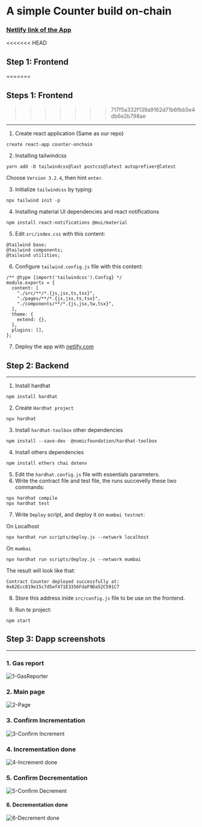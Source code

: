 # A simple Counter build on-chain

### [Netlify link of the App](https://counter-onchain.netlify.app/)

<<<<<<< HEAD
## Step 1: Frontend
=======
## Steps 1: Frontend
>>>>>>> 717f5a332f139a9162d71b6fbb5e4db6e2b798ae

---

1. Create react application (Same as our repo)

```
create react-app counter-onchain
```

2. Installing tailwindcss

```
yarn add -D tailwindcss@last postcss@latest autoprefixer@latest
```

Choose `Version 3.2.4`, then hint `enter`.

3. Initialize `tailwindcss` by typing:

```
npx tailwind init -p
```

4. Installing material UI dependencies and react notifications

```
npm install react-notifications @mui/material
```

5. Edit `src/index.css` with this content:

```
@tailwind base;
@tailwind components;
@tailwind utilities;
```

6. Configure `tailwind.config.js` file with this content:

```
/** @type {import('tailwindcss').Config} */
module.exports = {
  content: [
    "./src/**/*.{js,jsx,ts,tsx}",
    "./pages/**/*.{js,jsx,ts,tsx}",
    "./components/**/*.{js,jsx,tw,tsx}",
  ],
  theme: {
    extend: {},
  },
  plugins: [],
};
```

7. Deploy the app with [netlify.com](https://netlify.com/)

## Step 2: Backend

---

1. Install hardhat

```
npm install hardhat
```

2. Create `Hardhat project`

```
npx hardhat
```

3. Install `hardhat-toolbox` other dependencies

```
npm install --save-dev  @nomicfoundation/hardhat-toolbox
```

4. Install others dependencies

```
npm install ethers chai dotenv
```

5. Edit the `hardhat.config.js` file with essentials parameters.
6. Write the contract file and test file, the runs succevelly these two commands:

```
npx hardhat compile
npx hardhat test
```

7. Write `Deploy` script, and deploy it on `mumbai testnet`:

On Localhost

```
npx hardhat run scripts/deploy.js --network localhost
```

On `mumbai`

```
npx hardhat run scripts/deploy.js --network mumbai
```

The result will look like that:

```
Contract Counter deployed successfully at: 0x62Ecc819e15c7d5ef471E3356FdaF9Da52C591C7
```

8. Store this address inide `src/config.js` file to be use on the frontend.

9. Run te project:

```
npm start
```

## Step 3: Dapp screenshots

---

### 1. Gas report

![1-GasReporter](https://user-images.githubusercontent.com/15903230/223419136-c22140ad-15c3-48ce-96ed-111ccc0c7e6b.png)

### 2. Main page

![2-Page](https://user-images.githubusercontent.com/15903230/223419152-48172c62-d4d5-4215-902d-b4dfe77f1d5c.png)

### 3. Confirm Incrementation

![3-Confirm Increment](https://user-images.githubusercontent.com/15903230/223419159-e87d83ac-064c-469e-8a5c-95b339deb32b.png)

### 4. Incrementation done

![4-Increment done](https://user-images.githubusercontent.com/15903230/223419171-2550574d-0ae3-4ded-9d9b-a9b10e1ab5d8.png)

### 5. Confirm Decrementation

![5-Confirm Decrement](https://user-images.githubusercontent.com/15903230/223419174-f3f9b518-6549-4ea7-a5cf-c63b04874b7a.png)

#### 6. Decrementation done

![6-Decrement done](https://user-images.githubusercontent.com/15903230/223419182-ad9f33e4-38b5-47ba-9e17-c45d9f9cfdc6.png)
